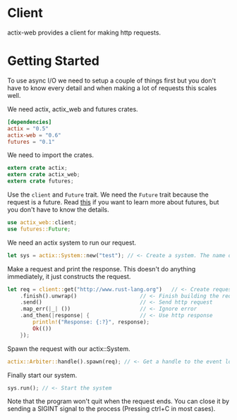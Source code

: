# Client

actix-web provides a client for making http requests.

# Getting Started

To use async I/O we need to setup a couple of things first but you don't have
to know every detail and when making a lot of requests this scales well.


We need actix, actix_web and futures crates.

```toml
[dependencies]
actix = "0.5"
actix-web = "0.6"
futures = "0.1"
```

We need to import the crates.

```rust
extern crate actix;
extern crate actix_web;
extern crate futures;
```

Use the `client` and `Future` trait. We need the `Future` trait because the request is a future.
Read [this](https://tokio.rs/docs/getting-started/futures/) if you want to learn more about futures,
but you don't have to know the details.

```rust
use actix_web::client;
use futures::Future;
```

We need an actix system to run our request.

```rust
let sys = actix::System::new("test"); // <- Create a system. The name of the system doesn't matter.
```

Make a request and print the response. This doesn't do anything immediately, it just constructs
the request. 

```rust
let req = client::get("http://www.rust-lang.org")   // <- Create request builder
    .finish().unwrap()                    // <- Finish building the request
    .send()                               // <- Send http request
    .map_err(|_| ())                      // <- Ignore error
    .and_then(|response| {                // <- Use http response
        println!("Response: {:?}", response);
        Ok(())
    });
```

Spawn the request with our actix::System.

```rust
actix::Arbiter::handle().spawn(req); // <- Get a handle to the event loop and spawn the http request.
```

Finally start our system.

```rust
sys.run(); // <- Start the system
```

Note that the program won't quit when the request ends.
You can close it by sending a SIGINT signal to the process (Pressing ctrl+C in most cases).
